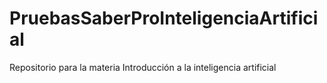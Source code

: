 # PruebasSaberProInteligenciaArtificial
Repositorio para la materia Introducción a la inteligencia artificial
